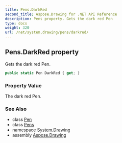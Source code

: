 ```yaml
---
title: Pens.DarkRed
second_title: Aspose.Drawing for .NET API Reference
description: Pens property. Gets the dark red Pen
type: docs
weight: 320
url: /net/system.drawing/pens/darkred/
---
```

## Pens.DarkRed property

Gets the dark red Pen.

```csharp
public static Pen DarkRed { get; }
```

### Property Value

The dark red Pen.

### See Also

* class [Pen](../../pen/)
* class [Pens](../)
* namespace [System.Drawing](../../pens/)
* assembly [Aspose.Drawing](../../../)


